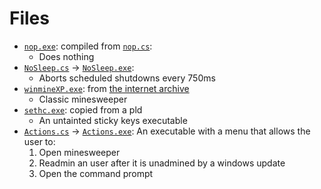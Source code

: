 # Files
- [`nop.exe`](./nop.exe): compiled from [`nop.cs`](./nop.cs):
	- Does nothing
- [`NoSleep.cs`](./NoSleep.cs) -> [`NoSleep.exe`](./NoSleep.exe):
	- Aborts scheduled shutdowns every 750ms
- [`winmineXP.exe`](./winmineXP.exe): from [the internet archive](https://archive.org/details/winmine)
	- Classic minesweeper
- [`sethc.exe`](./sethc.exe): copied from a pld
	- An untainted sticky keys executable
- [`Actions.cs`](./Actions.cs) -> [`Actions.exe`](./Actions.exe): An executable with a menu that allows the user to:
	1. Open minesweeper
	2. Readmin an user after it is unadmined by a windows update
	3. Open the command prompt